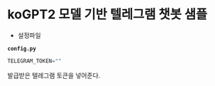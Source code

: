 # koGPT2 모델 기반 텔레그램 챗봇 샘플

* 설정파일

**`config.py`** 

```py
TELEGRAM_TOKEN=""
```

발급받은 텔레그램 토큰을 넣어준다.